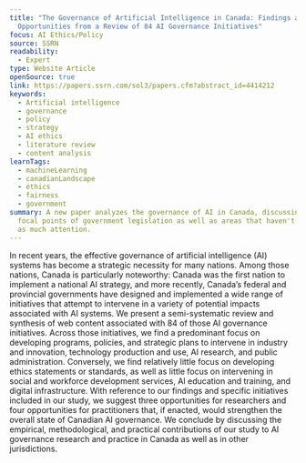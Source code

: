 ```yaml
---
title: "The Governance of Artificial Intelligence in Canada: Findings and
  Opportunities from a Review of 84 AI Governance Initiatives"
focus: AI Ethics/Policy
source: SSRN
readability:
  - Expert
type: Website Article
openSource: true
link: https://papers.ssrn.com/sol3/papers.cfm?abstract_id=4414212
keywords:
  - Artificial intelligence
  - governance
  - policy
  - strategy
  - AI ethics
  - literature review
  - content analysis
learnTags:
  - machineLearning
  - canadianLandscape
  - ethics
  - fairness
  - government
summary: A new paper analyzes the governance of AI in Canada, discussing the
  focal points of government legislation as well as areas that haven't received
  as much attention.
---
```

In recent years, the effective governance of artificial intelligence (AI) systems has become a strategic necessity for many nations. Among those nations, Canada is particularly noteworthy: Canada was the first nation to implement a national AI strategy, and more recently, Canada’s federal and provincial governments have designed and implemented a wide range of initiatives that attempt to intervene in a variety of potential impacts associated with AI systems. We present a semi-systematic review and synthesis of web content associated with 84 of those AI governance initiatives. Across those initiatives, we find a predominant focus on developing programs, policies, and strategic plans to intervene in industry and innovation, technology production and use, AI research, and public administration. Conversely, we find relatively little focus on developing ethics statements or standards, as well as little focus on intervening in social and workforce development services, AI education and training, and digital infrastructure. With reference to our findings and specific initiatives included in our study, we suggest three opportunities for researchers and four opportunities for practitioners that, if enacted, would strengthen the overall state of Canadian AI governance. We conclude by discussing the empirical, methodological, and practical contributions of our study to AI governance research and practice in Canada as well as in other jurisdictions.